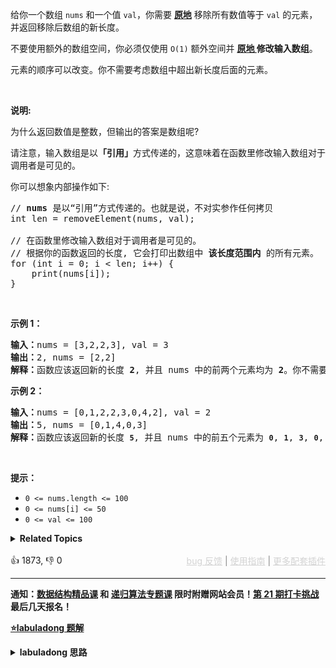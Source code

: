 <p>给你一个数组 <code>nums</code><em>&nbsp;</em>和一个值 <code>val</code>，你需要 <strong><a href="https://baike.baidu.com/item/%E5%8E%9F%E5%9C%B0%E7%AE%97%E6%B3%95" target="_blank">原地</a></strong> 移除所有数值等于&nbsp;<code>val</code><em>&nbsp;</em>的元素，并返回移除后数组的新长度。</p>

<p>不要使用额外的数组空间，你必须仅使用 <code>O(1)</code> 额外空间并 <strong><a href="https://baike.baidu.com/item/%E5%8E%9F%E5%9C%B0%E7%AE%97%E6%B3%95" target="_blank">原地 </a>修改输入数组</strong>。</p>

<p>元素的顺序可以改变。你不需要考虑数组中超出新长度后面的元素。</p>

<p>&nbsp;</p>

<p><strong>说明:</strong></p>

<p>为什么返回数值是整数，但输出的答案是数组呢?</p>

<p>请注意，输入数组是以<strong>「引用」</strong>方式传递的，这意味着在函数里修改输入数组对于调用者是可见的。</p>

<p>你可以想象内部操作如下:</p>

<pre>
// <strong>nums</strong> 是以“引用”方式传递的。也就是说，不对实参作任何拷贝
int len = removeElement(nums, val);

// 在函数里修改输入数组对于调用者是可见的。
// 根据你的函数返回的长度, 它会打印出数组中<strong> 该长度范围内</strong> 的所有元素。
for (int i = 0; i &lt; len; i++) {
&nbsp; &nbsp; print(nums[i]);
}
</pre>

<p>&nbsp;</p>

<p><strong>示例 1：</strong></p>

<pre>
<strong>输入：</strong>nums = [3,2,2,3], val = 3
<strong>输出：</strong>2, nums = [2,2]
<strong>解释：</strong>函数应该返回新的长度 <strong>2</strong>, 并且 nums<em> </em>中的前两个元素均为 <strong>2</strong>。你不需要考虑数组中超出新长度后面的元素。例如，函数返回的新长度为 2 ，而 nums = [2,2,3,3] 或 nums = [2,2,0,0]，也会被视作正确答案。
</pre>

<p><strong>示例 2：</strong></p>

<pre>
<strong>输入：</strong>nums = [0,1,2,2,3,0,4,2], val = 2
<strong>输出：</strong>5, nums = [0,1,4,0,3]
<strong>解释：</strong>函数应该返回新的长度 <strong><code>5</code></strong>, 并且 nums 中的前五个元素为 <strong><code>0</code></strong>, <strong><code>1</code></strong>, <strong><code>3</code></strong>, <strong><code>0</code></strong>, <strong>4</strong>。注意这五个元素可为任意顺序。你不需要考虑数组中超出新长度后面的元素。
</pre>

<p>&nbsp;</p>

<p><strong>提示：</strong></p>

<ul> 
 <li><code>0 &lt;= nums.length &lt;= 100</code></li> 
 <li><code>0 &lt;= nums[i] &lt;= 50</code></li> 
 <li><code>0 &lt;= val &lt;= 100</code></li> 
</ul>

<details><summary><strong>Related Topics</strong></summary>数组 | 双指针</details><br>

<div>👍 1873, 👎 0<span style='float: right;'><span style='color: gray;'><a href='https://github.com/labuladong/fucking-algorithm/discussions/939' target='_blank' style='color: lightgray;text-decoration: underline;'>bug 反馈</a> | <a href='https://labuladong.gitee.io/article/fname.html?fname=jb插件简介' target='_blank' style='color: lightgray;text-decoration: underline;'>使用指南</a> | <a href='https://labuladong.github.io/algo/images/others/%E5%85%A8%E5%AE%B6%E6%A1%B6.jpg' target='_blank' style='color: lightgray;text-decoration: underline;'>更多配套插件</a></span></span></div>

<div id="labuladong"><hr>

**通知：[数据结构精品课](https://aep.h5.xeknow.com/s/1XJHEO) 和 [递归算法专题课](https://aep.xet.tech/s/3YGcq3) 限时附赠网站会员！[第 21 期打卡挑战](https://opedk.xet.tech/s/4ptSo2) 最后几天报名！**



<p><strong><a href="https://labuladong.github.io/article?qno=27" target="_blank">⭐️labuladong 题解</a></strong></p>
<details><summary><strong>labuladong 思路</strong></summary>

## 基本思路

> 本文有视频版：[数组双指针技巧汇总](https://www.bilibili.com/video/BV1iG411W7Wm)

类似 [26. 删除有序数组中的重复项](/problems/remove-duplicates-from-sorted-array)，需要使用 [双指针技巧](https://labuladong.github.io/article/fname.html?fname=双指针技巧) 中的快慢指针：

如果 `fast` 遇到需要去除的元素，则直接跳过，否则就告诉 `slow` 指针，并让 `slow` 前进一步。

**详细题解：[双指针技巧秒杀七道数组题目](https://labuladong.github.io/article/fname.html?fname=双指针技巧)**

**标签：[数组](https://mp.weixin.qq.com/mp/appmsgalbum?__biz=MzAxODQxMDM0Mw==&action=getalbum&album_id=2120601117519675393)，[数组双指针](https://mp.weixin.qq.com/mp/appmsgalbum?__biz=MzAxODQxMDM0Mw==&action=getalbum&album_id=2120601117519675393)**

## 解法代码

```java
class Solution {
    public int removeElement(int[] nums, int val) {
        int fast = 0, slow = 0;
        while (fast < nums.length) {
            if (nums[fast] != val) {
                nums[slow] = nums[fast];
                slow++;
            }
            fast++;
        }
        return slow;
    }
}
```

<visual slug='remove-element'/>

**类似题目**：
  - [167. 两数之和 II - 输入有序数组 🟠](/problems/two-sum-ii-input-array-is-sorted)
  - [26. 删除有序数组中的重复项 🟢](/problems/remove-duplicates-from-sorted-array)
  - [283. 移动零 🟢](/problems/move-zeroes)
  - [344. 反转字符串 🟢](/problems/reverse-string)
  - [5. 最长回文子串 🟠](/problems/longest-palindromic-substring)
  - [83. 删除排序链表中的重复元素 🟢](/problems/remove-duplicates-from-sorted-list)
  - [剑指 Offer 21. 调整数组顺序使奇数位于偶数前面 🟢](/problems/diao-zheng-shu-zu-shun-xu-shi-qi-shu-wei-yu-ou-shu-qian-mian-lcof)
  - [剑指 Offer 57. 和为s的两个数字 🟢](/problems/he-wei-sde-liang-ge-shu-zi-lcof)
  - [剑指 Offer II 006. 排序数组中两个数字之和 🟢](/problems/kLl5u1)

</details>
</div>



